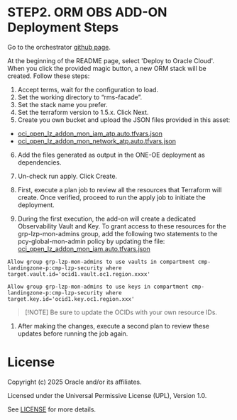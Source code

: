 # STEP2. ORM OBS ADD-ON Deployment Steps <!-- omit from toc -->


Go to the orchestrator [github page](https://github.com/oci-landing-zones/terraform-oci-modules-orchestrator).

At the beginning of the README page, select 'Deploy to Oracle Cloud'. When you click the provided magic button, a new ORM stack will be created. Follow these steps:

1. Accept terms, wait for the configuration to load.
2. Set the working directory to “rms-facade”.
3. Set the stack name you prefer.
4. Set the terraform version to 1.5.x. Click Next.
5. Create you own bucket and upload the JSON files provided in this asset:

* [oci_open_lz_addon_mon_iam_atp.auto.tfvars.json](oci_open_lz_addon_mon_iam_atp.auto.tfvars.json)
* [oci_open_lz_addon_mon_network_atp.auto.tfvars.json](oci_open_lz_addon_mon_network_atp.auto.tfvars.json)

6. Add the files generated as output in the ONE-OE deployment as dependencies.
7. Un-check run apply. Click Create.
8. First, execute a plan job to review all the resources that Terraform will create. Once verified, proceed to run the apply job to initiate the deployment.

9. During the first execution, the add-on will create a dedicated Observability Vault and Key. To grant access to these resources for the grp-lzp-mon-admins group, add the following two statements to the pcy-global-mon-admin policy by updating the file:
[oci_open_lz_addon_mon_iam.auto.tfvars.json](oci_open_lz_addon_mon_iam.auto.tfvars.json)

```
Allow group grp-lzp-mon-admins to use vaults in compartment cmp-landingzone-p:cmp-lzp-security where target.vault.id='ocid1.vault.oc1.region.xxxx'

Allow group grp-lzp-mon-admins to use keys in compartment cmp-landingzone-p:cmp-lzp-security where target.key.id='ocid1.key.oc1.region.xxx'
```

> [!NOTE] Be sure to update the OCIDs with your own resource IDs.

1.  After making the changes, execute a second plan to review these updates before running the job again.

# License <!-- omit from toc -->

Copyright (c) 2025 Oracle and/or its affiliates.

Licensed under the Universal Permissive License (UPL), Version 1.0.

See [LICENSE](/LICENSE) for more details.
